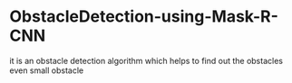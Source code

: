 # ObstacleDetection-using-Mask-R-CNN
it is an obstacle detection algorithm which helps to find out the obstacles even small obstacle
